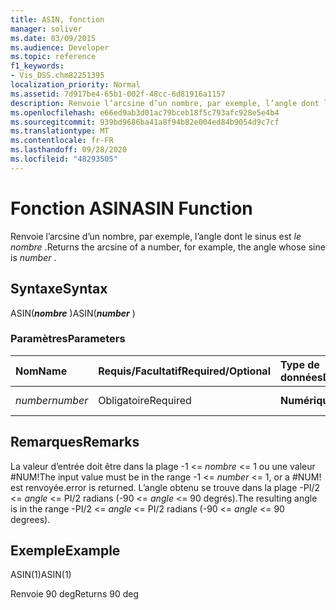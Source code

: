 ```yaml
---
title: ASIN, fonction
manager: soliver
ms.date: 03/09/2015
ms.audience: Developer
ms.topic: reference
f1_keywords:
- Vis_DSS.chm82251395
localization_priority: Normal
ms.assetid: 7d917be4-65b1-002f-48cc-6d81916a1157
description: Renvoie l’arcsine d’un nombre, par exemple, l’angle dont le sinus est le nombre .
ms.openlocfilehash: e66ed9ab3d01ac79bceb18f5c793afc928e5e4b4
ms.sourcegitcommit: 939bd9686ba41a8f94b82e004ed84b9054d9c7cf
ms.translationtype: MT
ms.contentlocale: fr-FR
ms.lasthandoff: 09/28/2020
ms.locfileid: "48293505"
---
```

# <a name="asin-function"></a><span data-ttu-id="1c2c8-103">Fonction ASIN</span><span class="sxs-lookup"><span data-stu-id="1c2c8-103">ASIN Function</span></span>

<span data-ttu-id="1c2c8-104">Renvoie l’arcsine d’un nombre, par exemple, l’angle dont le sinus est  *le nombre*  .</span><span class="sxs-lookup"><span data-stu-id="1c2c8-104">Returns the arcsine of a number, for example, the angle whose sine is  *number*  .</span></span> 
  
## <a name="syntax"></a><span data-ttu-id="1c2c8-105">Syntaxe</span><span class="sxs-lookup"><span data-stu-id="1c2c8-105">Syntax</span></span>

<span data-ttu-id="1c2c8-106">ASIN(***nombre*** )</span><span class="sxs-lookup"><span data-stu-id="1c2c8-106">ASIN(***number*** )</span></span> 
  
### <a name="parameters"></a><span data-ttu-id="1c2c8-107">Paramètres</span><span class="sxs-lookup"><span data-stu-id="1c2c8-107">Parameters</span></span>

|<span data-ttu-id="1c2c8-108">**Nom**</span><span class="sxs-lookup"><span data-stu-id="1c2c8-108">**Name**</span></span>|<span data-ttu-id="1c2c8-109">**Requis/Facultatif**</span><span class="sxs-lookup"><span data-stu-id="1c2c8-109">**Required/Optional**</span></span>|<span data-ttu-id="1c2c8-110">**Type de données**</span><span class="sxs-lookup"><span data-stu-id="1c2c8-110">**Data Type**</span></span>|<span data-ttu-id="1c2c8-111">**Description**</span><span class="sxs-lookup"><span data-stu-id="1c2c8-111">**Description**</span></span>|
|:-----|:-----|:-----|:-----|
| <span data-ttu-id="1c2c8-112">_number_</span><span class="sxs-lookup"><span data-stu-id="1c2c8-112">_number_</span></span> <br/> |<span data-ttu-id="1c2c8-113">Obligatoire</span><span class="sxs-lookup"><span data-stu-id="1c2c8-113">Required</span></span>  <br/> |<span data-ttu-id="1c2c8-114">**Numérique**</span><span class="sxs-lookup"><span data-stu-id="1c2c8-114">**Numeric**</span></span> <br/> |<span data-ttu-id="1c2c8-115">Sinus de l’angle.</span><span class="sxs-lookup"><span data-stu-id="1c2c8-115">The sine of the angle.</span></span>  <br/> |
   
## <a name="remarks"></a><span data-ttu-id="1c2c8-116">Remarques</span><span class="sxs-lookup"><span data-stu-id="1c2c8-116">Remarks</span></span>

<span data-ttu-id="1c2c8-117">La valeur d’entrée doit être dans la plage -1 <=  *nombre*  <= 1 ou une valeur #NUM!</span><span class="sxs-lookup"><span data-stu-id="1c2c8-117">The input value must be in the range -1 <=  *number*  <= 1, or a #NUM!</span></span> <span data-ttu-id="1c2c8-118">est renvoyée.</span><span class="sxs-lookup"><span data-stu-id="1c2c8-118">error is returned.</span></span> <span data-ttu-id="1c2c8-119">L’angle obtenu se trouve dans la plage -PI/2 <=  *angle*  <= PI/2 radians (-90 <=  *angle*  <= 90 degrés).</span><span class="sxs-lookup"><span data-stu-id="1c2c8-119">The resulting angle is in the range -PI/2 <=  *angle*  <= PI/2 radians (-90 <=  *angle*  <= 90 degrees).</span></span> 
  
## <a name="example"></a><span data-ttu-id="1c2c8-120">Exemple</span><span class="sxs-lookup"><span data-stu-id="1c2c8-120">Example</span></span>

<span data-ttu-id="1c2c8-121">ASIN(1)</span><span class="sxs-lookup"><span data-stu-id="1c2c8-121">ASIN(1)</span></span>
  
<span data-ttu-id="1c2c8-122">Renvoie 90 deg</span><span class="sxs-lookup"><span data-stu-id="1c2c8-122">Returns 90 deg</span></span>
  

